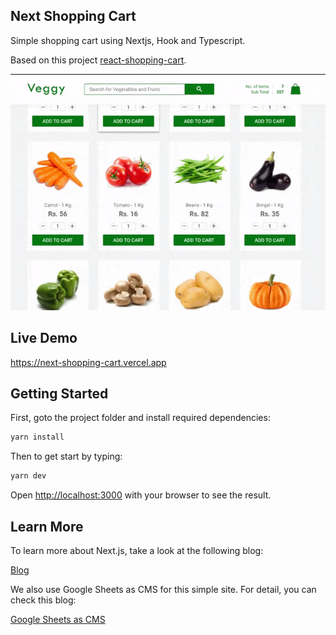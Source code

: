 ## Next Shopping Cart

Simple  shopping cart using Nextjs, Hook and Typescript.

Based on this project [react-shopping-cart](https://github.com/sivadass/react-shopping-cart).

![](https://github.com/zjusticy/imgs_lib/blob/master/next-react-shopping-cart.gif)

## Live Demo

https://next-shopping-cart.vercel.app

## Getting Started

First, goto the project folder and install required dependencies:

```bash
yarn install
```

Then to get start by typing:

```bash
yarn dev
```

Open [http://localhost:3000](http://localhost:3000) with your browser to see the result.


## Learn More

To learn more about Next.js, take a look at the following blog:

[Blog](https://zjusticy.github.io/blog/next-react-shopping-cart)

We also use Google Sheets as CMS for this simple site. For detail, you can check this blog:

[Google Sheets as CMS](https://zjusticy.github.io/blog/next-react-shopping-cart)
